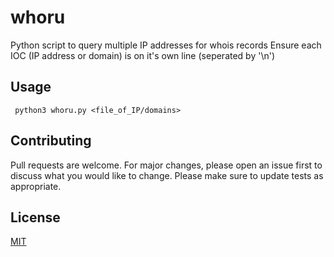 # whoru
 Python script to query multiple IP addresses for whois records
 Ensure each IOC (IP address or domain) is on it's own line (seperated by '\n')

## Usage

``` python3 whoru.py <file_of_IP/domains>```

## Contributing
Pull requests are welcome. For major changes, please open an issue first to discuss what you would like to change.
Please make sure to update tests as appropriate.

## License
[MIT](https://choosealicense.com/licenses/mit/)

